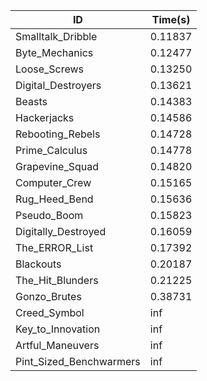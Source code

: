 |ID|Time(s)|
|-|-|
|Smalltalk_Dribble|0.11837|
|Byte_Mechanics|0.12477|
|Loose_Screws|0.13250|
|Digital_Destroyers|0.13621|
|Beasts|0.14383|
|Hackerjacks|0.14586|
|Rebooting_Rebels|0.14728|
|Prime_Calculus|0.14778|
|Grapevine_Squad|0.14820|
|Computer_Crew|0.15165|
|Rug_Heed_Bend|0.15636|
|Pseudo_Boom|0.15823|
|Digitally_Destroyed|0.16059|
|The_ERROR_List|0.17392|
|Blackouts|0.20187|
|The_Hit_Blunders|0.21225|
|Gonzo_Brutes|0.38731|
|Creed_Symbol|inf|
|Key_to_Innovation|inf|
|Artful_Maneuvers|inf|
|Pint_Sized_Benchwarmers|inf|
